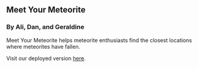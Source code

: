 ## Meet Your Meteorite

### By Ali, Dan, and Geraldine

Meet Your Meteorite helps meteorite enthusiasts find the closest locations where meteorites have fallen.

Visit our deployed version [here](https://meteoritepartners.herokuapp.com/#/).
